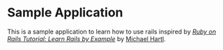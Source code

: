 # Sample Application

This is a sample application to learn how to use rails inspired by
[*Ruby on Rails Tutorial: Learn Rails by Example*](http://railstutorial.org/)
by [Michael Hartl](http://michaelhartl.com/).